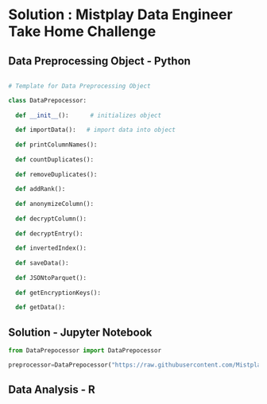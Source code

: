 # Solution : Mistplay Data Engineer Take Home Challenge 


## Data Preprocessing Object - Python 
```python

# Template for Data Preprocessing Object

class DataPrepocessor:
        
  def __init__():      # initializes object 
                                
  def importData():   # import data into object
  
  def printColumnNames(): 
  
  def countDuplicates():          
  
  def removeDuplicates(): 
      
  def addRank():     
  
  def anonymizeColumn(): 
  
  def decryptColumn():    
  
  def decryptEntry():
  
  def invertedIndex():    
  
  def saveData():   
  
  def JSONtoParquet():
  
  def getEncryptionKeys():    
  
  def getData():  

```
## Solution - Jupyter Notebook 
```python
from DataPrepocessor import DataPrepocessor

preprocessor=DataPrepocessor("https://raw.githubusercontent.com/Mistplay/DataEngineerTakeHomeChallenge/master/data.json")
```

## Data Analysis - R
